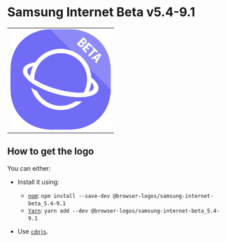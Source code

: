 Samsung Internet Beta v5.4-9.1
==============================

<!-- markdownlint-disable line-length no-inline-html -->
<table>
    <tr height=240>
        <td>
            <a href="https://github.com/alrra/browser-logos/tree/4dbc3669f55f54385738017d9f71ec311f14a678/src/archive/samsung-internet-beta_5.4-9.1">
                <img width=230 src="https://raw.githubusercontent.com/alrra/browser-logos/4dbc3669f55f54385738017d9f71ec311f14a678/src/archive/samsung-internet-beta_5.4-9.1/samsung-internet-beta_5.4-9.1.svg?sanitize=true" alt="Samsung Internet Beta v5.4-9.1 browser logo">
            </a>
        </td>
    </tr>
</table>
<!-- markdownlint-enable line-length no-inline-html -->

How to get the logo
-------------------

You can either:

* Install it using:

  * [`npm`][npm]: `npm install --save-dev @browser-logos/samsung-internet-beta_5.4-9.1`
  * [`Yarn`][yarn]: `yarn add --dev @browser-logos/samsung-internet-beta_5.4-9.1`

* Use [`cdnjs`][cdnjs].

<!-- Link labels: -->

[cdnjs]: https://cdnjs.com/libraries/browser-logos
[npm]: https://www.npmjs.com/
[yarn]: https://yarnpkg.com/
